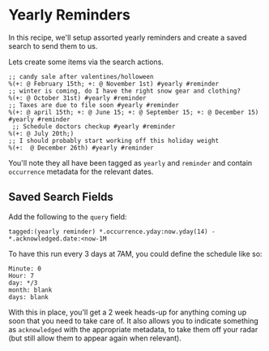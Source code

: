 # Yearly Reminders

In this recipe, we'll setup assorted yearly reminders and create a saved search to send them to us.

Lets create some items via the search actions.

    ;; candy sale after valentines/holloween
    %(+: @ February 15th; +: @ November 1st) #yearly #reminder
    ;; winter is coming, do I have the right snow gear and clothing?
    %(+: @ October 31st) #yearly #reminder
    ;; Taxes are due to file soon #yearly #reminder
    %(+: @ april 15th; +: @ June 15; +: @ September 15; +: @ December 15)
    #yearly #reminder
     ;; Schedule doctors checkup #yearly #reminder
    %(+: @ July 20th;)
    ;; I should probably start working off this holiday weight
    %(+:  @ December 26th) #yearly #reminder

You'll note they all have been tagged as `yearly` and `reminder` and contain `occurrence` metadata for the relevant dates.

## Saved Search Fields

Add the following to the `query` field:

    tagged:(yearly reminder) *.occurrence.yday:now.yday(14) -*.acknowledged.date:<now-1M


To have this run every 3 days at 7AM, you could define the schedule like so:

    Minute: 0
    Hour: 7
    day: */3
    month: blank
    days: blank

With this in place, you'll get a 2 week heads-up for anything coming up soon that you need to take care of. It also allows you to indicate something as `acknowledged` with the appropriate metadata, to take them off your radar (but still allow them to appear again when relevant).


